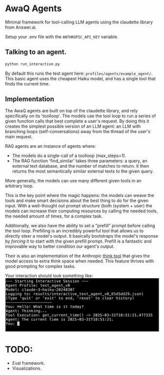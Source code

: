 # AwaQ Agents

Minimal framework for tool-calling LLM agents using the claudette library from Answer.ai.

Setup your .env file with the `ANTHROPIC_API_KEY` variable.

## Talking to an agent.

```bash
python run_interactive.py
```

By default this runs the test agent here: `profiles/agents/example_agent/`.
This basic agent uses the cheapest Haiku model, and has a single tool that finds the current time. 

## Implementation 

The AwaQ agents are built on top of the claudette library, and rely specifically on its 'toolloop'. The models use the tool loop to run a series of given function calls that best complete a user's request. 
By doing this it creates the simplest possible version of an LLM agent: an LLM with branching loops (self-conversations) away from the thread of the user's main request. 

RAG agents are an instance of agents where:
- The models do a single-call of a toolloop (max_steps=1).
- The RAG function 'find_similar' takes three parameters: a query, an external text database, and the number of matches to return. It then returns the most semantically similar external texts to the given query.

More generally, the models can use many different given tools in an arbitrary loop. 

This is the key point where the magic happens: the models can weave the tools and make smart decisions about the best thing to do for the given input. With a well-thought out prompt structure (both (system + user) the models can  increase their computing resources by calling the needed tools, the needed amount of times, for a complex task. 

Additionally, we also have the ability to set a "prefill" prompt before calling the tool loop. Prefilling is an incredibly powerful tool that allows us to directly steer a model's output. It basically bootstraps the model's response by *forcing* it to start with the given prefill prompt. Prefill is a fantastic and improvable way to better condition our agent's output.

Their is also an implementation of the Anthropic [think tool](https://www.anthropic.com/engineering/claude-think-tool) that gives the model access to extra think space when needed. This feature thrives with good prompting for complex tasks.

Your interaction should look something like:
![Sample interaction](image.png)

# TODO: 
- Eval framework.  
- Visualizations. 